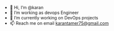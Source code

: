 - 👋 Hi, I’m @karan
- 👀 I’m working as devops Engineer
- 🌱 I’m currently working on DevOps projects
- 📫 Reach me on email karantamer75@gmail.com

<!---
karan-karan/karan-karan is a ✨ special ✨ repository because its `README.md` (this file) appears on your GitHub profile.
You can click the Preview link to take a look at your changes.
--->
